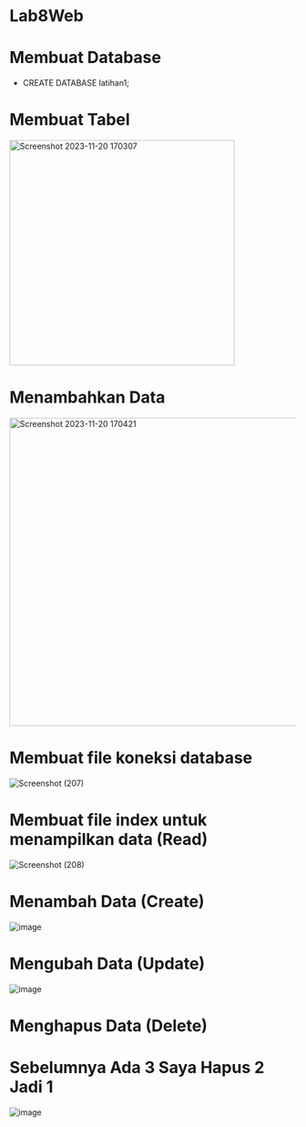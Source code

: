 # Lab8Web

# Membuat Database
- CREATE DATABASE latihan1;

# Membuat Tabel
<img width="395" alt="Screenshot 2023-11-20 170307" src="https://github.com/RianFauza/Lab8Web/assets/115771479/abc3ae37-573b-4a14-8e39-ba3848202618">

# Menambahkan Data
<img width="540" alt="Screenshot 2023-11-20 170421" src="https://github.com/RianFauza/Lab8Web/assets/115771479/b803b0ee-e4ed-4e18-a3b0-f84d3f79bade">

# Membuat file koneksi database
![Screenshot (207)](https://github.com/RianFauza/Lab8Web/assets/115771479/ced03289-3331-4c22-b116-b5f37ac38dcc)

# Membuat file index untuk menampilkan data (Read)
![Screenshot (208)](https://github.com/RianFauza/Lab8Web/assets/115771479/15a9d8f3-366f-41aa-a779-9b178e4cd6a6)

# Menambah Data (Create)
![image](https://github.com/RianFauza/Lab8Web/assets/115771479/fdb3838d-6b6d-41d4-ba4a-30627d42f6e0)

# Mengubah Data (Update)
![image](https://github.com/RianFauza/Lab8Web/assets/115771479/ef4483b2-352a-4a16-941e-e8cc09893a17)

# Menghapus Data (Delete)
# Sebelumnya Ada 3 Saya Hapus 2 Jadi 1
![image](https://github.com/RianFauza/Lab8Web/assets/115771479/e8d532bc-1b4c-4cd8-96f2-7707bdd56d37)

